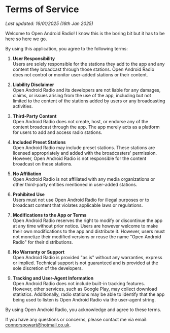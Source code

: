 # Terms of Service

_Last updated: 16/01/2025 (16th Jan 2025)_

Welcome to Open Android Radio! I know this is the boring bit but it has to be here so here we go.

By using this application, you agree to the following terms:

1. **User Responsibility**  
   Users are solely responsible for the stations they add to the app and any content they broadcast through those stations. Open Android Radio does not control or monitor user-added stations or their content.

2. **Liability Disclaimer**  
   Open Android Radio and its developers are not liable for any damages, claims, or issues arising from the use of the app, including but not limited to the content of the stations added by users or any broadcasting activities.

3. **Third-Party Content**  
   Open Android Radio does not create, host, or endorse any of the content broadcast through the app. The app merely acts as a platform for users to add and access radio stations.

4. **Included Preset Stations**  
   Open Android Radio may include preset stations. These stations are licensed appropriately and added with the broadcasters' permission. However, Open Android Radio is not responsible for the content broadcast on these stations.

5. **No Affiliation**  
   Open Android Radio is not affiliated with any media organizations or other third-party entities mentioned in user-added stations.

6. **Prohibited Use**  
   Users must not use Open Android Radio for illegal purposes or to broadcast content that violates applicable laws or regulations.

7. **Modifications to the App or Terms**  
   Open Android Radio reserves the right to modify or discontinue the app at any time without prior notice. Users are however welcome to make their own modifications to the app and distribute it. However, users must not monetize their modified versions or reuse the name "Open Android Radio" for their distributions.

8. **No Warranty or Support**  
   Open Android Radio is provided "as is" without any warranties, express or implied. Technical support is not guaranteed and is provided at the sole discretion of the developers.

9. **Tracking and User-Agent Information**  
   Open Android Radio does not include built-in tracking features. However, other services, such as Google Play, may collect download statistics. Additionally, radio stations may be able to identify that the app being used to listen is Open Android Radio via the user-agent string.

By using Open Android Radio, you acknowledge and agree to these terms.

If you have any questions or concerns, please contact me via email: [connorspowart@hotmail.co.uk](mailto:connorspowart@hotmail.co.uk).


